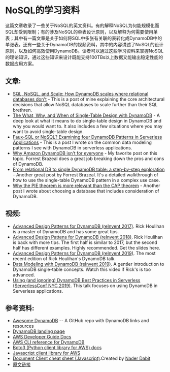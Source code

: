 # NoSQL的学习资料

这篇文章收录了一些关于NoSQL的英文资料。有的解释NoSQL为何能规模化而SQL却受到限制；有的涉及NoSQL的单表设计原则，以及解释为何需要使用单表；其中有一篇文章是关于如何将SQL中多张有关联的表转化成DynamoDB中的单张表。还有一些关于DynamoDB的视频资料，其中的内容讲述了NoSQL的设计原则，以及如何高效使用DynamoDB。读者可以通过这些学习资料来掌握NoSQL的理论知识，通过这些知识来设计既能支持100TBs以上数据又能输出稳定性能的数据应用方案。

## 文章:

* [SQL, NoSQL, and Scale: How DynamoDB scales where relational databases don't](https://www.alexdebrie.com/posts/dynamodb-no-bad-queries/) - This is a post of mine explaining the core architectural decisions that allow NoSQL databases to scale further than their SQL brethren.
* [The What, Why, and When of Single-Table Design with DynamoDB](https://www.alexdebrie.com/posts/dynamodb-single-table/) - A deep look at what it means to do single-table design in DynamoDB and why you would want to. It also includes a few situations where you may want to avoid single-table design.
* [Faux-SQL or NoSQL? Examining four DynamoDB Patterns in Serverless Applications](https://www.alexdebrie.com/posts/dynamodb-patterns-serverless/) - This is a post I wrote on the common data modeling patterns I see with DynamoDB in serverless applications.
* [Why Amazon DynamoDB isn't for everyone]() - My favorite post on this topic. Forrest Brazeal does a great job breaking down the pros and cons of DynamoDB.
* [From relational DB to single DynamoDB table: a step-by-step exploration](https://www.trek10.com/blog/dynamodb-single-table-relational-modeling/) - Another great post by Forrest Brazeal. It's a detailed walkthrough of how to use the single-table DynamoDB pattern in a complex use case.
* [Why the PIE theorem is more relevant than the CAP theorem](https://www.alexdebrie.com/posts/choosing-a-database-with-pie/) - Another post I wrote about choosing a database that includes consideration of DynamoDB.

## 视频:

* [Advanced Design Patterns for DynamoDB (reInvent 2017)](https://www.youtube.com/watch?v=jzeKPKpucS0). Rick Houlihan is a master of DynamoDB and has some great tips.
* [Advanced Design Pattens for DynamoDB (reInvent 2018)](https://www.youtube.com/watch?v=HaEPXoXVf2k). Rick Houlihan is back with more tips. The first half is similar to 2017, but the second half has different examples. Highly recommended. Get the slides here.
* [Advanced Design Patterns for DynamoDB (reInvent 2019)](https://t.co/fRtp2X3Vgg?amp=1). The most recent edition of Rick Houlihan's DynamoDB talk.
* [Data Modeling with DynamoDB (reInvent 2019)](https://www.youtube.com/watch?v=DIQVJqiSUkE). A gentler introduction to DynamoDB single-table concepts. Watch this video if Rick's is too advanced.
* [Using (and ignoring) DynamoDB Best Practices in Serverless (ServerlessConf NYC 2019)](https://acloud.guru/series/serverlessconf-nyc-2019/view/dynamodb-best-practices). This talk focuses on using DynamoDB in Serverless applications.

## 参考资料:

* [Awesome DynamoDB](https://github.com/alexdebrie/awesome-dynamodb) -- A GitHub repo with DynamoDB links and resources
* [DynamoDB landing page](https://aws.amazon.com/dynamodb/)
* [AWS Developer Guide Docs](https://docs.aws.amazon.com/amazondynamodb/latest/developerguide/Introduction.html)
* [AWS CLI reference for DynamoDB](https://docs.aws.amazon.com/cli/latest/reference/dynamodb/index.html)
* [Boto3 (Python client library for AWS) docs](http://boto3.readthedocs.io/en/latest/reference/services/dynamodb.html)
* [Javascript client library for AWS](https://docs.aws.amazon.com/AWSJavaScriptSDK/latest/AWS/DynamoDB.html)
* [Document Client cheat sheet (Javascript)](https://github.com/dabit3/dynamodb-documentclient-cheat-sheet).Created by [Nader Dabit](https://twitter.com/dabit3)
* [原文链接](https://www.dynamodbguide.com/additional-reading)